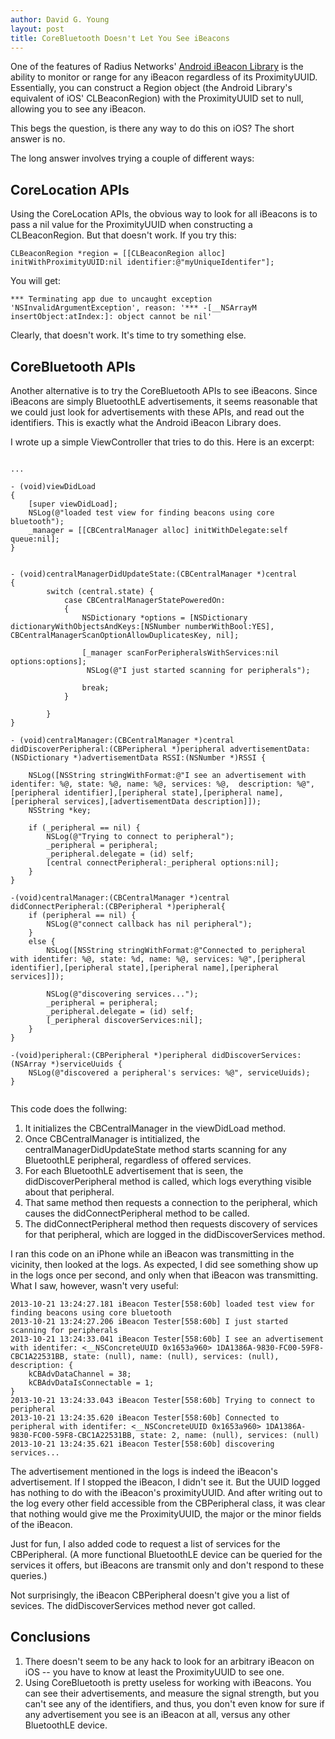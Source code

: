 ```yaml
---
author: David G. Young
layout: post
title: CoreBluetooth Doesn't Let You See iBeacons
---
```


One of the features of Radius Networks' [Android iBeacon Library](http://developer.radiusnetworks.com/ibeacon/android/) is the ability to monitor or range for any iBeacon regardless of its ProximityUUID.  Essentially, you can construct a Region object (the Android Library's equivalent of iOS' CLBeaconRegion) with the ProximityUUID set to null, allowing you to
see any iBeacon.

This begs the question, is there any way to do this on iOS?  The short answer is no.  

The long answer involves trying a couple of different ways:

## CoreLocation APIs

Using the CoreLocation APIs, the obvious way to look for all iBeacons is to pass a nil value for the ProximityUUID when constructing a CLBeaconRegion.  But that doesn't work.  If you try this:

```
CLBeaconRegion *region = [[CLBeaconRegion alloc] initWithProximityUUID:nil identifier:@"myUniqueIdentifer"];
```

You will get:

```
*** Terminating app due to uncaught exception 'NSInvalidArgumentException', reason: '*** -[__NSArrayM insertObject:atIndex:]: object cannot be nil'
```

Clearly, that doesn't work.  It's time to try something else.

## CoreBluetooth APIs

Another alternative is to try the CoreBluetooth APIs to see iBeacons.  Since iBeacons are simply BluetoothLE advertisements, it seems reasonable that we could just look for advertisements with these APIs, and read out the identifiers.
This is exactly what the Android iBeacon Library does.

I wrote up a simple ViewController that tries to do this.  Here is an excerpt:

```

...

- (void)viewDidLoad
{
    [super viewDidLoad];
    NSLog(@"loaded test view for finding beacons using core bluetooth");
    _manager = [[CBCentralManager alloc] initWithDelegate:self queue:nil];
}


- (void)centralManagerDidUpdateState:(CBCentralManager *)central
{
        switch (central.state) {
            case CBCentralManagerStatePoweredOn:
            {
                NSDictionary *options = [NSDictionary dictionaryWithObjectsAndKeys:[NSNumber numberWithBool:YES], CBCentralManagerScanOptionAllowDuplicatesKey, nil];
                
                [_manager scanForPeripheralsWithServices:nil options:options];
                 NSLog(@"I just started scanning for peripherals");
                
                break;
            }   
                
        }
}
    
- (void)centralManager:(CBCentralManager *)central didDiscoverPeripheral:(CBPeripheral *)peripheral advertisementData:(NSDictionary *)advertisementData RSSI:(NSNumber *)RSSI {
        
    NSLog([NSString stringWithFormat:@"I see an advertisement with identifer: %@, state: %@, name: %@, services: %@,  description: %@",[peripheral identifier],[peripheral state],[peripheral name],[peripheral services],[advertisementData description]]);
    NSString *key;

    if (_peripheral == nil) {
        NSLog(@"Trying to connect to peripheral");
        _peripheral = peripheral;
        _peripheral.delegate = (id) self;
        [central connectPeripheral:_peripheral options:nil];
    }
}

-(void)centralManager:(CBCentralManager *)central didConnectPeripheral:(CBPeripheral *)peripheral{
    if (peripheral == nil) {
        NSLog(@"connect callback has nil peripheral");
    }
    else {
        NSLog([NSString stringWithFormat:@"Connected to peripheral with identifer: %@, state: %d, name: %@, services: %@",[peripheral identifier],[peripheral state],[peripheral name],[peripheral services]]);
        
        NSLog(@"discovering services...");
        _peripheral = peripheral;
        _peripheral.delegate = (id) self;
        [_peripheral discoverServices:nil];
    }
}

-(void)peripheral:(CBPeripheral *)peripheral didDiscoverServices:(NSArray *)serviceUuids {
    NSLog(@"discovered a peripheral's services: %@", serviceUuids);
}


```

This code does the follwing:

1. It initializes the CBCentralManager in the viewDidLoad method.
2. Once CBCentralManager is intitialized, the centralManagerDidUpdateState method starts scanning for any BluetoothLE peripheral, regardless of offered services.
3. For each BluetoothLE advertisement that is seen, the didDiscoverPeripheral method is called, which logs everything visible about that peripheral.
4. That same method then requests a connection to the peripheral, which causes the didConnectPeripheral method to be called.
4. The didConnectPeripheral method then requests discovery of services for that peripheral, which are logged in the didDiscoverServices method.

I ran this code on an iPhone while an iBeacon was transmitting in the vicinity, then looked at the logs.  As expected, I did see something show up in the logs once per second,
and only when that iBeacon was transmitting.  What I saw, however, wasn't very useful:

```
2013-10-21 13:24:27.181 iBeacon Tester[558:60b] loaded test view for finding beacons using core bluetooth
2013-10-21 13:24:27.206 iBeacon Tester[558:60b] I just started scanning for peripherals
2013-10-21 13:24:33.041 iBeacon Tester[558:60b] I see an advertisement with identifer: <__NSConcreteUUID 0x1653a960> 1DA1386A-9830-FC00-59F8-CBC1A22531BB, state: (null), name: (null), services: (null),  description: {
    kCBAdvDataChannel = 38;
    kCBAdvDataIsConnectable = 1;
}
2013-10-21 13:24:33.043 iBeacon Tester[558:60b] Trying to connect to peripheral
2013-10-21 13:24:35.620 iBeacon Tester[558:60b] Connected to peripheral with identifer: <__NSConcreteUUID 0x1653a960> 1DA1386A-9830-FC00-59F8-CBC1A22531BB, state: 2, name: (null), services: (null)
2013-10-21 13:24:35.621 iBeacon Tester[558:60b] discovering services...

```

The advertisement mentioned in the logs is indeed the iBeacon's advertisement.  If I stopped the iBeacon, I didn't see it.  But the UUID logged has nothing to do with the iBeacon's
proximityUUID.  And after writing out to the log every other field accessible from the CBPeripheral class, it was clear that nothing would give me the ProximityUUID, the major or the minor
fields of the iBeacon.  

Just for fun, I also added code to request a list of services for the CBPeripheral.  (A more functional BluetoothLE device can be queried for the services it offers, but iBeacons are transmit only and don't respond to these queries.)  

Not surprisingly, the iBeacon CBPeripheral doesn't give you a list of sevices.  The didDiscoverServices method never got called.

## Conclusions

1. There doesn't seem to be any hack to look for an arbitrary iBeacon on iOS -- you have to know at least the ProximityUUID to see one.
2. Using CoreBluetooth is pretty useless for working with iBeacons.  You can see their advertisements, and measure the signal strength, but you can't see any of the identifiers, and thus, you don't even know for sure if any advertisement you see is an iBeacon at all, versus any other BluetoothLE device.




